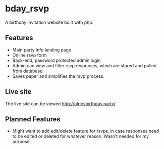 # bday_rsvp
A birthday invitation website built with php.

## Features
- Main party info landing page
- Online rsvp form
- Back-end, password protected admin login
- Admin can view and filter rsvp responses, which are stored and pulled from database.
- Saves paper and simplifies the rsvp process. 

## Live site
The live site can be viewed http://ulricsbirthday.party/

## Planned Features
- Might want to add edit/delete feature for rsvps, in case responses need to be edited or deleted for whatever reason. Wasn't needed for my purpose. 
